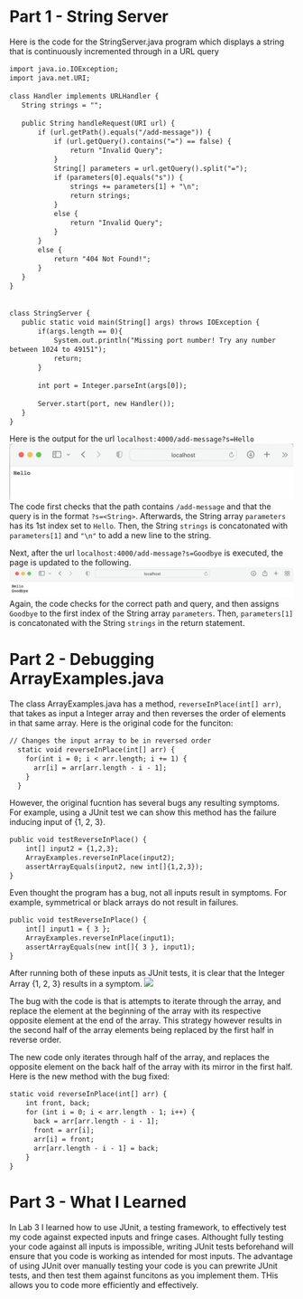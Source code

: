 # Part 1 - String Server
  Here is the code for the StringServer.java program which displays a string that is continuously incremented through in a URL query
  
 ``` 
import java.io.IOException;
import java.net.URI;

class Handler implements URLHandler {
    String strings = "";

    public String handleRequest(URI url) {
        if (url.getPath().equals("/add-message")) {
            if (url.getQuery().contains("=") == false) {
                return "Invalid Query";
            }
            String[] parameters = url.getQuery().split("=");
            if (parameters[0].equals("s")) {
                strings += parameters[1] + "\n";
                return strings;
            }
            else {
                return "Invalid Query";
            }
        }
        else { 
            return "404 Not Found!";
        }
    }
}


class StringServer {
    public static void main(String[] args) throws IOException {
        if(args.length == 0){
            System.out.println("Missing port number! Try any number between 1024 to 49151");
            return;
        }

        int port = Integer.parseInt(args[0]);

        Server.start(port, new Handler());
    }
}
```

Here is the output for the url `localhost:4000/add-message?s=Hello`
![](images/StringServerHello.png)
The code first checks that the path contains `/add-message` and that the query is in the format `?s=<String>`. Afterwards, the String array `parameters`
has its 1st index set to `Hello`. Then, the String `strings` is concatonated with `parameters[1]` and `"\n"` to add a new line to the string.

Next, after the url `localhost:4000/add-message?s=Goodbye` is executed, the page is updated to the following.
![](images/StringServerGoodbye.png)
Again, the code checks for the correct path and query, and then assigns `Goodbye` to the first index of the String array `parameters`. Then, 
`parameters[1]` is concatonated with the String `strings` in the return statement. 

# Part 2 - Debugging ArrayExamples.java

The class ArrayExamples.java has a method, `reverseInPlace(int[] arr)`, that takes as input a Integer array and then reverses the order of elements in that same array. Here is the original code for the funciton:
```
// Changes the input array to be in reversed order
  static void reverseInPlace(int[] arr) {
    for(int i = 0; i < arr.length; i += 1) {
      arr[i] = arr[arr.length - i - 1];
    }
  }
  ```
  

However, the original fucntion has several bugs any resulting symptoms. For example, using a JUnit test we can show this method has the failure inducing input of {1, 2, 3}.
```
public void testReverseInPlace() {
    int[] input2 = {1,2,3};
    ArrayExamples.reverseInPlace(input2);
    assertArrayEquals(input2, new int[]{1,2,3});
}
  ```
Even thought the program has a bug, not all inputs result in symptoms. For example, symmetrical or black arrays do not result in failures.
```
public void testReverseInPlace() {
    int[] input1 = { 3 };
    ArrayExamples.reverseInPlace(input1);
    assertArrayEquals(new int[]{ 3 }, input1);
}
  ```
After running both of these inputs as JUnit tests, it is clear that the Integer Array {1, 2, 3} results in a symptom.
![](images/ArrayExamplesFailure)

The bug with the code is that is attempts to iterate through the array, and replace the element at the beginning of the array with its respective
opposite element at the end of the array. This strategy however results in the second half of the array elements being replaced by the first half
in reverse order.

The new code only iterates through half of the array, and replaces the opposite element on the back half of the array with its mirror in the
first half. Here is the new method with the bug fixed:
```
static void reverseInPlace(int[] arr) {
    int front, back;
    for (int i = 0; i < arr.length - 1; i++) {
      back = arr[arr.length - i - 1];
      front = arr[i];
      arr[i] = front;
      arr[arr.length - i - 1] = back;
    }
}
```

# Part 3 - What I Learned

In Lab 3 I learned how to use JUnit, a testing framework, to effectively test my code against expected inputs and fringe cases. Althought fully
testing your code against all inputs is impossible, writing JUnit tests beforehand will ensure that you code is working as intended for most inputs. The advantage of using JUnit over manually testing your code is you can prewrite JUnit tests, and then test them against funcitons as you implement them. THis allows you to code more efficiently and effectively.
